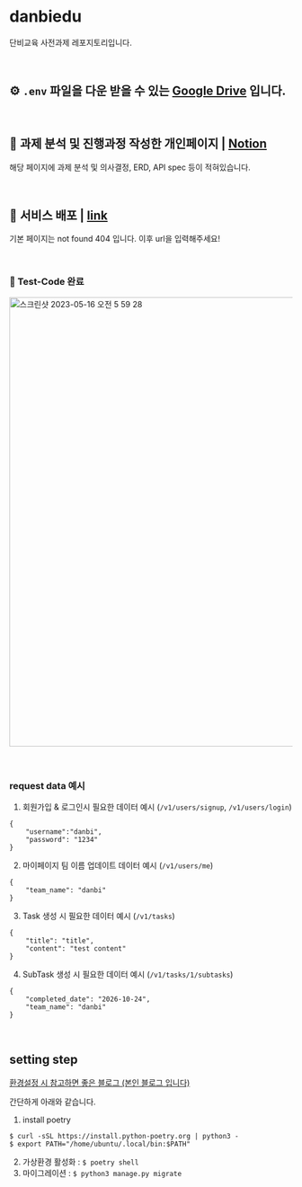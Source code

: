 # danbiedu
단비교육 사전과제 레포지토리입니다.

<br>

## ⚙️ `.env` 파일을 다운 받을 수 있는 [Google Drive](https://drive.google.com/drive/folders/1GVXT_dHQl9hsvyQCuRdLdtUSqheZPd0S) 입니다.

<br>

## 📑 과제 분석 및 진행과정 작성한 개인페이지 | [Notion](https://sprinkle-piccolo-9fc.notion.site/4f84847a4bf84e6283df767183154b5d)
해당 페이지에 과제 분석 및 의사결정, ERD, API spec 등이 적혀있습니다.

<br>

## 🚀 서비스 배포 | [link](http://15.164.245.240:8000)
기본 페이지는 not found 404 입니다. 이후 url을 입력해주세요!

<br>

###  🔫 Test-Code 완료
<img width="800" alt="스크린샷 2023-05-16 오전 5 59 28" src="https://github.com/mathtkang/danbiedu/assets/51039577/2b58d522-de38-4bfc-a11f-c2eaa96419b0">

<br>
<br>
<br>

### request data 예시
1. 회원가입 & 로그인시 필요한 데이터 예시 (`/v1/users/signup`, `/v1/users/login`)
```
{
    "username":"danbi",
    "password": "1234"
}
```
2. 마이페이지 팀 이름 업데이트 데이터 예시 (`/v1/users/me`)
```
{
    "team_name": "danbi"
}
```
3. Task 생성 시 필요한 데이터 예시 (`/v1/tasks`)
```
{
    "title": "title",
    "content": "test content"
}
```
4. SubTask 생성 시 필요한 데이터 예시 (`/v1/tasks/1/subtasks`)
```
{
    "completed_date": "2026-10-24",
    "team_name": "danbi"
}
```

<br>

## setting step

[환경설정 시 참고하면 좋은 블로그 (본인 블로그 입니다)](https://kkangsg.tistory.com/108)

간단하게 아래와 같습니다.
1. install poetry
```
$ curl -sSL https://install.python-poetry.org | python3 -
$ export PATH="/home/ubuntu/.local/bin:$PATH"
```
2. 가상환경 활성화 : `$ poetry shell`
3. 마이그레이션 : `$ python3 manage.py migrate`
